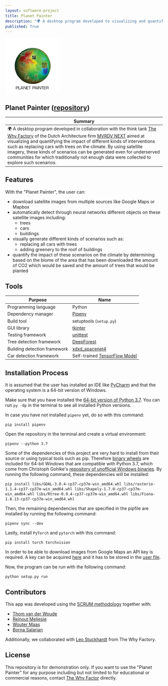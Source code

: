 ```yaml
---
layout: software-project
title: Planet Painter
description: "🌍 A desktop program developed to visualizing and quantifying through satellite imagery the impact of different kinds of interventions such as replacing cars with trees on the climate"
published: True
---
```


<img src= "/assets/software-projects/planet-painter/planet_painter_logo.png" alt="Planet Painter Logo" width="35%">

## Planet Painter ([repository](https://github.com/johanneshagspiel/planet-painter))

| Summary  |
| -------------------------------------------------- |
| 🌍 A desktop program developed in collaboration with the think tank [The Why Factory](https://www.mvrdv.nl/projects/368/the-why-factory) of the Dutch Architecture firm [MVRDV NEXT](https://www.mvrdv.nl/themes/15/next) aimed at visualizing and quantifying the impact of different kinds of interventions such as replacing cars with trees on the climate. By using satellite imagery, these kinds of scenarios can be generated even for underserved communities for which traditionally not enough data were collected to explore such scenarios.|

## Features

With the "Planet Painter", the user can:

- download satellite images from multiple sources like Google Maps or Mapbox
- automatically detect through neural networks different objects on these satellite images including:
  - trees
  - cars
  - buildings
- visually generate different kinds of scenarios such as:
  - replacing all cars with trees
  - adding greenery to the roof of buildings
- quantify the impact of these scenarios on the climate by determining based on the biome of the area that has been downloaded the amount of CO2 which would be saved and the amount of trees that would be planted

## Tools

| Purpose                      | Name                                                                                       |
|------------------------------|--------------------------------------------------------------------------------------------|
| Programming language         | Python                                                                                     |
| Dependency manager           | [Pipenv](https://pipenv.pypa.io/en/latest/)                                                |
| Build tool                   | setuptools (`setup.py`)                                                                    |
| GUI library                  | [tkinter](https://docs.python.org/3/library/tkinter.html)                                  |
| Testing framework            | [unittest](https://docs.python.org/3/library/unittest.html)                                |
| Tree detection framework     | [DeepForest](https://deepforest.readthedocs.io/en/latest/)                                 |
| Building detection framework | [xdxd_spacenet4](https://github.com/CosmiQ/solaris/blob/main/solaris/nets/zoo/__init__.py) |
| Car detection framework      | Self-trained [TensorFlow Model](https://www.tensorflow.org/)                               |


## Installation Process

It is assumed that the user has installed an IDE like [PyCharm](https://www.jetbrains.com/pycharm/) and that the operating system is a 64-bit version of Windows.
	
Make sure that you have installed the [64-bit version of Python 3.7](https://www.python.org/downloads/release/python-370/). You can run `py -0p` in the terminal to see all installed Python versions.

In case you have not installed `pipenv` yet, do so with this command:

	pip install pipenv

Open the repository in the terminal and create a virtual environment:    

    pipenv --python 3.7 

Some of the dependencies of this project are very hard to install from their source or using typical tools such as pip. Therefore [binary wheels](libs) are included for 64-bit Windows that are compatible with Python 3.7, which come from Christoph Gohlke's [repository of unofficial Windows binaries](https://www.lfd.uci.edu/~gohlke/pythonlibs/). By running the following command, these dependencies will be installed:

	pip install libs/GDAL-3.0.4-cp37-cp37m-win_amd64.whl libs/rasterio-1.1.4-cp37-cp37m-win_amd64.whl libs/Shapely-1.7.0-cp37-cp37m-win_amd64.whl libs/Rtree-0.9.4-cp37-cp37m-win_amd64.whl libs/Fiona-1.8.13-cp37-cp37m-win_amd64.whl

Then, the remaining dependencies that are specified in the pipfile are installed by running the following command:

	pipenv sync --dev

Lastly, install `PyTorch` and `pytorch` with this command:
	
	pip install torch torchvision

In order to be able to download images from Google Maps an API key is required. A key can be acquired [here](https://developers.google.com/maps/documentation/javascript/get-api-key) and it has to be stored in the [user file](src/mesh_city/resources/user/users.json).

Now, the program can be run with the following command:

	python setup.py run


## Contributors

This app was developed using the [SCRUM methodology](https://www.scrum.org/resources/what-is-scrum) together with:

- [Thom van der Woude](https://github.com/tbvanderwoude)
- [Reinout Meliesie](https://github.com/Zedfrigg)
- [Wouter Maas](https://github.com/wfvmaas)
- [Borna Salarian](https://github.com/Bsalarian)

Additionally, we collaborated with [Leo Stuckhardt](https://www.mvrdv.nl/about/team/51/leo-stuckardt) from The Why Factory.

## License

This repository is for demonstration only. If you want to use the "Planet Painter" for any purpose including but not limited to for educational or commercial reasons, contact [The Why Factor](javier@thewhyfactory.com) directly. 
